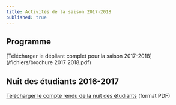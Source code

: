 ```yaml
---
title: Activités de la saison 2017-2018
published: true
---
```



## Programme

[Télécharger le dépliant complet pour la saison 2017-2018](/fichiers/brochure 2017 2018.pdf)


## Nuit des étudiants 2016-2017 

[Télécharger le compte rendu de la nuit des étudiants](/fichiers/161128-nuit-des-etudiants-au-musee.pdf) (format PDF)
